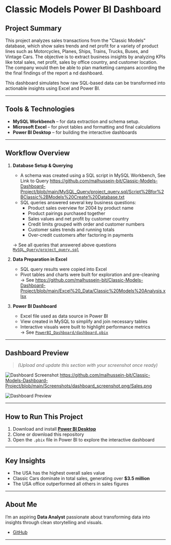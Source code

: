 #  Classic Models Power BI Dashboard

##  Project Summary

This project analyzes sales transactions from the "Classic Models" database, which show sales trends and net profit for a variety of product lines such as Motorcycles, Planes, Ships, Trains, Trucks, Buses, and Vintage Cars. The objective is to extract business insights by analyzing KPIs like total sales, net profit, sales by office country, and customer location.
The company would then be able to plan marketiing campans according the the final findings of the report a nd dashboard.

This dashboard simulates how raw SQL-based data can be transformed into actionable insights using Excel and Power BI.

---

##  Tools & Technologies

- **MySQL Workbench** – for data extraction and schema setup.
- **Microsoft Excel** – for pivot tables and formatting and final calculations
- **Power BI Desktop** – for building the interactive dashboards

---

##  Workflow Overview

1. **Database Setup & Querying**  
   - A schema was created using a SQL script in MySQL Workbench, See Link to Query  https://github.com/malhussein-bit/Classic-Models-Dashboard-Project/blob/main/MySQL_Query/project_query.sql/Script%2Bfor%2BClassic%2BModels%20Create%20Database.txt
   - SQL queries answered several key business questions:
     - Product sales overview for 2004 by product name
     - Product pairings purchased together
     - Sales values and net profit by customer country
     - Credit limits grouped with order and customer numbers
     - Customer sales trends and running totals
     - Over-credit customers after factoring in payments

   → See all queries that answered above questions [`MySQL_Query/project_query.sql`](./MySQL_Query/project_query.sql)

2. **Data Preparation in Excel**  
   - SQL query results were copied into Excel
   - Pivot tables and charts were built for exploration and pre-cleaning  
   → See https://github.com/malhussein-bit/Classic-Models-Dashboard-Project/blob/main/Excel%20_Data/Classic%20Models%20Analysis.xlsx


3. **Power BI Dashboard**  
   - Excel file used as data source in Power BI
   - View created in MySQL to simplify and join necessary tables
   - Interactive visuals were built to highlight performance metrics  
   → See [`PowerBI_Dashboard/dashboard.pbix`](./PowerBI_Dashboard/dashboard.pbix)

---

##  Dashboard Preview

> _(Upload and update this section with your screenshot once ready)_

![Dashboard Screenshot](./Screenshots/dashboard_screenshot.png)
https://github.com/malhussein-bit/Classic-Models-Dashboard-Project/blob/main/Screenshots/dashboard_screenshot.png/Sales.png

![Dashboard Preview](./Screenshots/dashboard-screenshot.png)

---


##  How to Run This Project

1. Download and install **[Power BI Desktop](https://powerbi.microsoft.com/en-us/desktop/)**
2. Clone or download this repository
3. Open the `.pbix` file in Power BI to explore the interactive dashboard

---

##  Key Insights

- The USA has the highest overall sales value
-  Classic Cars dominate in total sales, generating over **$3.5 million**
-  The USA office outperformed all others in sales figures

---

##  About Me

I’m an aspiring **Data Analyst** passionate about transforming data into insights through clean storytelling and visuals.

-  [GitHub](https://github.com/malhussein-bit)

---

